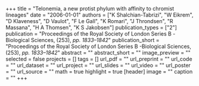 +++
title = "Telonemia, a new protist phylum with affinity to chromist lineages"
date = "2006-01-01"
authors = ["K Shalchian-Tabrizi", "W Eikrem", "D Klaveness", "D Vaulot", "F Le Gall", "K Romari", "J Throndsen", "R Massana", "H A Thomsen", "K S Jakobsen"]
publication_types = ["2"]
publication = "Proceedings of the Royal Society of London Series B -Biological Sciences, (253), _pp. 1833–1842_"
publication_short = "Proceedings of the Royal Society of London Series B -Biological Sciences, (253), _pp. 1833–1842_"
abstract = ""
abstract_short = ""
image_preview = ""
selected = false
projects = []
tags = []
url_pdf = ""
url_preprint = ""
url_code = ""
url_dataset = ""
url_project = ""
url_slides = ""
url_video = ""
url_poster = ""
url_source = ""
math = true
highlight = true
[header]
image = ""
caption = ""
+++
